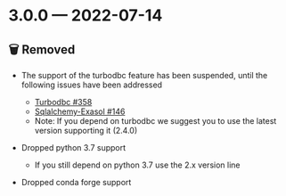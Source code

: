 # 3.0.0 — 2022-07-14

## 🗑️ Removed
- The support of the turbodbc feature has been suspended, until the following issues have been addressed
    * [Turbodbc #358](https://github.com/blue-yonder/turbodbc/issues/358)
    * [Sqlalchemy-Exasol #146](https://github.com/exasol/sqlalchemy-exasol/issues/146)
    * Note: If you depend on turbodbc we suggest you to use the latest version supporting it (2.4.0)

- Dropped python 3.7 support
  * If you still depend on python 3.7 use the 2.x version line
- Dropped conda forge support


